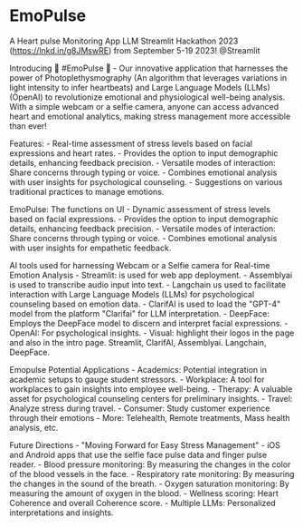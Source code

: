 # EmoPulse
A Heart pulse Monitoring App
LLM Streamlit Hackathon 2023 (https://lnkd.in/g8JMswRE) from September 5-19 2023! @Streamlit 

Introducing 🌟 #EmoPulse 🌟 - Our innovative application that harnesses the power of Photoplethysmography (An algorithm that leverages variations in light intensity to infer heartbeats) and Large Language Models (LLMs) (OpenAI) to revolutionize emotional and physiological well-being analysis. With a simple webcam or a selfie camera, anyone can access advanced heart and emotional analytics, making stress management more accessible than ever!

Features:
        - Real-time assessment of stress levels based on facial expressions and heart rates.
        - Provides the option to input demographic details, enhancing feedback precision.
        - Versatile modes of interaction: Share concerns through typing or voice.
        - Combines emotional analysis with user insights for psychological counseling.
        - Suggestions on various traditional practices to manage emotions.
  
EmoPulse: The functions on UI
        - Dynamic assessment of stress levels based on facial expressions.
        - Provides the option to input demographic details, enhancing feedback precision.
        - Versatile modes of interaction: Share concerns through typing or voice.
        - Combines emotional analysis with user insights for empathetic feedback.

AI tools used for harnessing Webcam or a Selfie camera for Real-time Emotion Analysis
        - Streamlit: is used for web app deployment.
        - Assemblyai is used to transcribe audio input into text. 
        - Langchain us used to facilitate interaction with Large Language Models (LLMs) for psychological counseling based on emotion data.
        - ClarifAI is used to load the "GPT-4" model from the platform "Clarifai" for LLM interpretation.
        - DeepFace: Employs the DeepFace model to discern and interpret facial expressions.
        - OpenAI: For psychological insights.
        - Visual: highlight their logos in the page and also in the intro page. Streamlit, ClarifAI, Assemblyai. Langchain, DeepFace. 

Emopulse Potential Applications
        - Academics: Potential integration in academic setups to gauge student stressors.
        - Workplace: A tool for workplaces to gain insights into employee well-being.
        - Therapy: A valuable asset for psychological counseling centers for preliminary insights.
        - Travel: Analyze stress during travel.
        - Consumer: Study customer experience through their emotions 
        - More: Telehealth, Remote treatments, Mass health analysis, etc. 
        
Future Directions - "Moving Forward for Easy Stress Management"
        - iOS and Android apps that use the selfie face pulse data and finger pulse reader.
        - Blood pressure monitoring: By measuring the changes in the color of the blood vessels in the face.
        - Respiratory rate monitoring: By measuring the changes in the sound of the breath.
        - Oxygen saturation monitoring: By measuring the amount of oxygen in the blood.
        - Wellness scoring: Heart Coherence and overall Coherence score.
        - Multiple LLMs: Personalized interpretations and insights.
